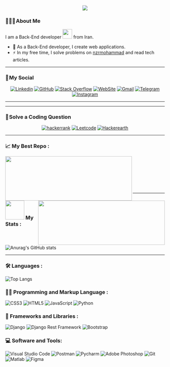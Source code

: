
<h1 align="center">
    <img src="https://readme-typing-svg.herokuapp.com/?lines=Welcome,+There!+👋;I'm+Peyman+Naderi;I'm+happy+to+meet+you,+my+dear!&center=true&font=Vazirmatn&weight=800&duration=3000&pause=1000&height=100&width=500&color=FDC435&size=30">
</h1>

### 👨🏻‍🦱 About Me 

I am a Back-End developer <img src="https://media.giphy.com/media/WUlplcMpOCEmTGBtBW/giphy.gif" width="30"> from Iran.

- 🔭 As a Back-End developer, I create web applications.
- ⚡ In my free time, I solve problems on [nzrmohammad](<https://nzrmohammad.pythonanywhere.com/> "nzrmohammad") and read tech articles.

---

### 📌 My Social

<div align="center">
    
[![Linkedin](https://img.shields.io/badge/LinkedIn-0A66C2?logo=Linkedin&logoColor=white&style=for-the-badge)](https://www.linkedin.com/#)
[![GitHub](https://img.shields.io/badge/GitHub-181717?logo=GitHub&logoColor=white&style=for-the-badge)](https://github.com/nzrmohammad)
[![Stack Overflow](https://img.shields.io/badge/Stack&nbsp;Overflow-F58025?logo=StackOverflow&logoColor=white&style=for-the-badge)](https://stackoverflow.com/#)
[![WebSite](https://img.shields.io/badge/WebSite-21759B?logo=WordPress&logoColor=white&style=for-the-badge)](#)
[![Gmail](https://img.shields.io/badge/Gmail-EA4335?logo=Gmail&logoColor=white&style=for-the-badge)](mailto:mohammad.nzr77@gmail.com)
[![Telegram](https://img.shields.io/badge/Telegram-229ED9?logo=Telegram&logoColor=white&style=for-the-badge)](https://t.me/nzrmohammad)
[![Instagram](https://img.shields.io/badge/Instagram-E4405F?logo=Instagram&logoColor=white&style=for-the-badge)](https://www.instagram.com/#)
    
</div>

---

---

### 📌 Solve a Coding Question

<div align="center">
    
[![hackerrank](https://img.shields.io/badge/Hackerrank-21759B?logo=Hackerrank&logoColor=white&style=for-the-badge)](https://www.linkedin.com/#)
[![Leetcode](https://img.shields.io/badge/Leetcode-181717?logo=Leetcode&logoColor=white&style=for-the-badge)](https://github.com/nzrmohammad)
[![Hackerearth](https://img.shields.io/badge/Hackerearth-F58025?logo=Hackerearth&logoColor=white&style=for-the-badge)](https://stackoverflow.com/#)

    
</div>

---



### 📈 My Best Repo :

<div width="100%" align="center">
  <a align="left" href="https://github.com/nzrmohammad/react-admin-panel" title="React Admin Panel">
  <img align="left" width="400" height="140" src="https://github-readme-stats.vercel.app/api/pin/?username=nzrmohammad&repo=react-admin-panel&bg_color=000&title_color=FDC435&border_color=FDC435&icon_color=FDC435&text_color=ffffff">
  </a>
    <a align="right" href="https://github.com/nzrmohammad/adminpanel" title="Admin Panel">
   <img align="right" width="400" height="140" src="https://github-readme-stats.vercel.app/api/pin/?username=nzrmohammad&repo=adminpanel&bg_color=000&title_color=FDC435&border_color=FDC435&icon_color=FDC435&text_color=fff">
  </a>
</div>

<br/><br/><br/><br/><br/><br/>



---

### <img src="https://media.giphy.com/media/WUlplcMpOCEmTGBtBW/giphy.gif" width="60"> My Stats :
![Anurag's GitHub stats](https://github-readme-stats.vercel.app/api?username=nzrmohammad&show_icons=true&bg_color=000&title_color=FDC435&border_color=FDC435&icon_color=FDC435&text_color=fff)

---

### 🛠  Languages :

![Top Langs](https://github-readme-stats.vercel.app/api/top-langs/?username=nzrmohammad&layout=compact)

### 👨‍💻 Programming and Markup Language :

![CSS3](https://img.shields.io/badge/CSS3-1572B6?logo=CSS3&logoColor=white&style=for-the-badge)
![HTML5](https://img.shields.io/badge/HTML5-E34F26?logo=HTML5&logoColor=white&style=for-the-badge)
![JavaScript](https://img.shields.io/badge/JavaScript-F7DF1E?logo=JavaScript&logoColor=black&style=for-the-badge)
![Python](https://img.shields.io/badge/Python-777BB4?logo=Python&logoColor=white&style=for-the-badge)

### 🧰 Frameworks and Libraries :
![Django](https://img.shields.io/badge/Django-21759B?logo=Django&logoColor=white&style=for-the-badge)
![Django Rest Framework](https://img.shields.io/badge/DjangoRestFramework-06B6D4?logo=DjangonRestFrameworknbsplogoColor=white&style=for-the-badge)
![Bootstrap](https://img.shields.io/badge/Bootstrap-6332F6?logo=Bootstrap&logoColor=white&style=for-the-badge)

### 💻 Software and Tools:
![Visual Studio Code](https://img.shields.io/badge/Visual&nbsp;Studio&nbsp;Code-007ACC?logo=VisualStudioCode&logoColor=white&style=for-the-badge)
![Postman](https://img.shields.io/badge/Postman-FF6C37?logo=Postman&logoColor=white&style=for-the-badge)
![Pycharm](https://img.shields.io/badge/Pycharm-FF9A00?logo=Pycharm&logoColor=white&style=for-the-badge)
![Adobe Photoshop](https://img.shields.io/badge/Adobe&nbsp;Photoshop-31A8FF?logo=AdobePhotoshop&logoColor=white&style=for-the-badge)
![Git](https://img.shields.io/badge/Git-F05032?logo=Git&logoColor=white&style=for-the-badge)
![Matlab](https://img.shields.io/badge/Matlab-8034a9?logo=Matlab&logoColor=white&style=for-the-badge)
![Figma](https://img.shields.io/badge/Figma-F24E1E?logo=Figma&logoColor=white&style=for-the-badge)
